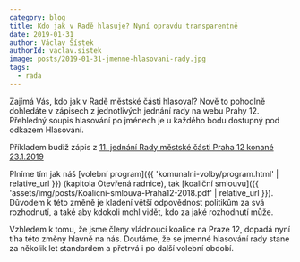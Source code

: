 ```yaml
---
category: blog
title: Kdo jak v Radě hlasuje? Nyní opravdu transparentně
date: 2019-01-31
author: Václav Šístek
authorId: vaclav.sistek
image: posts/2019-01-31-jmenne-hlasovani-rady.jpg
tags:
  - rada
---
```


Zajímá Vás, kdo jak v Radě městské části hlasoval? Nově to pohodlně dohledáte v zápisech z jednotlivých jednání rady na webu Prahy 12. Přehledný soupis hlasování po jménech je u každého bodu dostupný pod odkazem Hlasování.

Příkladem budiž zápis z [11. jednání Rady městské části Praha 12 konané 23.1.2019](https://www.praha12.cz/11-jednani-rady-mestske-casti-praha-12-konane-23-1-2019/d-66926/p1=65977)

Plníme tím jak náš [volební program]({{ 'komunalni-volby/program.html' | relative_url }}) (kapitola Otevřená radnice), tak [koaliční smlouvu]({{ 'assets/img/posts/Koalicni-smlouva-Praha12-2018.pdf' | relative_url }}). Důvodem k této změně je kladení větší odpovědnost politikům za svá rozhodnutí, a také aby kdokoli mohl vidět, kdo za jaké rozhodnutí může.

Vzhledem k tomu, že jsme členy vládnoucí koalice na Praze 12, dopadá nyní tíha této změny hlavně na nás. Doufáme, že se jmenné hlasování rady stane za několik let standardem a přetrvá i po další volební období.
